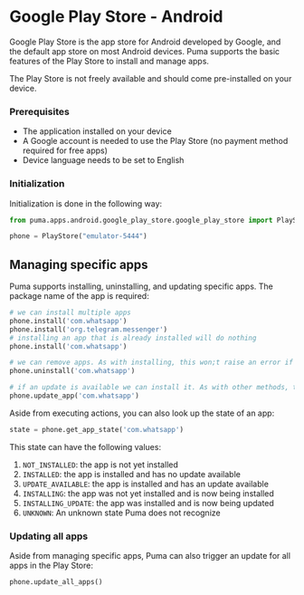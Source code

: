 # Google Play Store - Android

Google Play Store is the app store for Android developed by Google, and the default app store on most Android devices.
Puma supports the basic features of the Play Store to install and manage apps.

The Play Store is not freely available and should come pre-installed on your device.

### Prerequisites

- The application installed on your device
- A Google account is needed to use the Play Store (no payment method required for free apps)
- Device language needs to be set to English

### Initialization

Initialization is done in the following way:

```python
from puma.apps.android.google_play_store.google_play_store import PlayStore

phone = PlayStore("emulator-5444")
```

## Managing specific apps

Puma supports installing, uninstalling, and updating specific apps. The package name of the app is required:
```python
# we can install multiple apps
phone.install('com.whatsapp')
phone.install('org.telegram.messenger')
# installing an app that is already installed will do nothing
phone.install('com.whatsapp')

# we can remove apps. As with installing, this won;t raise an error if the app was already uninstalled
phone.uninstall('com.whatsapp')

# if an update is available we can install it. As with other methods, this method does not raise an error if there was no update available
phone.update_app('com.whatsapp')
```

Aside from executing actions, you can also look up the state of an app:
```python
state = phone.get_app_state('com.whatsapp')
```

This state can have the following values:
1. `NOT_INSTALLED`: the app is not yet installed
2. `INSTALLED`: the app is installed and has no update available
3. `UPDATE_AVAILABLE`: the app is installed and has an update available
4. `INSTALLING`: the app was not yet installed and is now being installed
5. `INSTALLING_UPDATE`: the app was installed and is now being updated
6. `UNKNOWN`: An unknown state Puma does not recognize

### Updating all apps

Aside from managing specific apps, Puma can also trigger an update for all apps in the Play Store:
```python
phone.update_all_apps()
```
